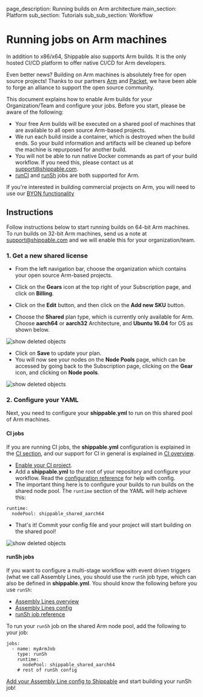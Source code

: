 page_description: Running builds on Arm architecture
main_section: Platform
sub_section: Tutorials
sub_sub_section: Workflow

# Running jobs on Arm machines

In addition to x86/x64, Shippable also supports Arm builds. It is the only hosted CI/CD platform to offer native CI/CD for Arm developers.

Even better news? Building on Arm machines is absolutely free for open source projects! Thanks to our partners [Arm](https://www.arm.com/) and [Packet](https://www.packet.net/), we have been able to forge an alliance to support the open source community.

This document explains how to enable Arm builds for your Organization/Team and configure your jobs. Before you start, please be aware of the following:

* Your free Arm builds will be executed on a shared pool of machines that are available to all open source Arm-based projects.
* We run each build inside a container, which is destroyed when the build ends. So your build information and artifacts will be cleaned up before the machine is repurposed for another build.
* You will not be able to run native Docker commands as part of your build workflow. If you need this, please contact us at [support@shippable.com](mailto:support@shippable.com).
* [runCI](/ci/why-continuous-integration) and [runSh](/platform/workflow/job/runsh) jobs are both supported for Arm.

If you're interested in building commercial projects on Arm, you will need to use our [BYON functionality](/platform/tutorial/runtime/manage-byon-nodes/)

## Instructions

Follow instructions below to start running builds on 64-bit Arm machines. To run builds on 32-bit Arm machines, send us a note at [support@shippable.com](mailto:support@shippable.com) and we will enable this for your organization/team.

### 1. Get a new shared license

* From the left navigation bar, choose the organization which contains your open source Arm-based projects.

* Click on the **Gears** icon at the top right of your Subscription page, and click on **Billing**.
* Click on the **Edit** button, and then click on the **Add new SKU** button.
* Choose the **Shared** plan type, which is currently only available for Arm. Choose **aarch64** or **aarch32** Architecture, and **Ubuntu 16.04** for OS as shown below.

<img src="/images/platform/tutorial/workflow/run-ci-builds-on-arm-fig1.png" alt="show deleted objects">

* Click on **Save** to update your plan.
* You will now see your nodes on the **Node Pools** page, which can be accessed by going back to the Subscription page, clicking on the **Gear** icon, and clicking on **Node pools**.

<img src="/images/platform/tutorial/workflow/run-ci-builds-on-arm-fig2.png" alt="show deleted objects">

### 2. Configure your YAML

Next, you need to configure your **shippable.yml** to run on this shared pool of Arm machines.

#### CI jobs

If you are running CI jobs, the **shippable.yml** configuration is explained in the [CI section](/ci/yml-structure/), and our support for CI in general is explained in [CI overview](/ci/why-continuous-integration/).

* [Enable your CI project](/ci/enable-project/).
* Add a **shippable.yml** to the root of your repository and configure your workflow. Read the [configuration reference](/ci/yml-structure/) for help with config.
* The important thing here is to configure your builds to run builds on the shared node pool. The `runtime` section of the YAML will help achieve this:

```
runtime:
  nodePool: shippable_shared_aarch64

```
* That's it! Commit your config file and your project will start building on the shared pool!

<img src="/images/platform/tutorial/workflow/run-ci-builds-on-arm-fig3.png" alt="show deleted objects">


#### runSh jobs

If you want to configure a multi-stage workflow with event driven triggers (what we call Assembly Lines, you should use the `runSh` job type, which can also be defined in **shippable.yml**. You should know the following before you use `runSh`:

* [Assembly Lines overview](/platform/overview/#workflow-automation)
* [Assembly Lines config](/platform/workflow/config/#assembly-lines-configuration)
* [runSh job reference](/platform/workflow/job/runsh)

To run your `runSh` job on the shared Arm node pool, add the following to your job:

```
jobs:
  - name: myArmJob   
    type: runSh
    runtime:                        
      nodePool: shippable_shared_aarch64
    # rest of runSh config  

```

[Add your Assembly Line config to Shippable](/platform/tutorial/workflow/add-assembly-line/) and start building your runSh job!
